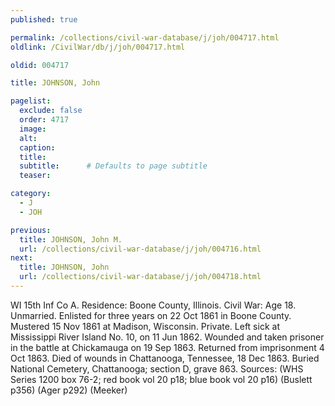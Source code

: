 ```yaml
---
published: true

permalink: /collections/civil-war-database/j/joh/004717.html
oldlink: /CivilWar/db/j/joh/004717.html

oldid: 004717

title: JOHNSON, John

pagelist:
  exclude: false
  order: 4717
  image: 
  alt:
  caption:
  title:
  subtitle:      # Defaults to page subtitle
  teaser:

category: 
  - J 
  - JOH

previous:
  title: JOHNSON, John M.
  url: /collections/civil-war-database/j/joh/004716.html  
next:
  title: JOHNSON, John
  url: /collections/civil-war-database/j/joh/004718.html   
---
```

WI 15th Inf Co A. Residence: Boone County, Illinois. Civil War: Age 18. Unmarried. Enlisted for three years on 22 Oct 1861 in Boone County. Mustered 15 Nov 1861 at Madison, Wisconsin. Private. Left sick at Mississippi River Island No. 10, on 11 Jun 1862. Wounded and taken prisoner in the battle at Chickamauga on 19 Sep 1863. Returned from imprisonment 4 Oct 1863. Died of wounds in Chattanooga, Tennessee, 18 Dec 1863. Buried National Cemetery, Chattanooga; section D, grave 863. Sources: (WHS Series 1200 box 76-2; red book vol 20 p18; blue book vol 20 p16) (Buslett p356) (Ager p292) (Meeker)